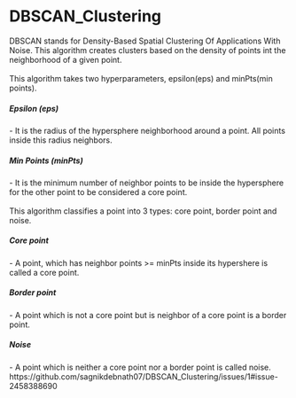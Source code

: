 # DBSCAN_Clustering
DBSCAN stands for Density-Based Spatial Clustering Of Applications With Noise. This algorithm creates clusters based on the density of points int the neighborhood of a given point.
<br>
<br>
This algorithm takes two hyperparameters, epsilon(eps) and minPts(min points). 
<br>
<h5>Epsilon (eps)</h5>- It is the radius of the hypersphere neighborhood around a point. All points inside this radius neighbors.
<br>
<h5>Min Points (minPts)</h5>- It is the minimum number of neighbor points to be inside the hypersphere for the other point to be considered a core point.
<br>
<br>
This algorithm classifies a point into 3 types: core point, border point and noise. 
<br>
<h5>Core point</h5>- A point, which has neighbor points >= minPts inside its hypershere is called a core point.
<br>
<h5>Border point</h5>- A point which is not a core point but is neighbor of a core point is a border point.
<br>
<h5>Noise</h5>- A point which is neither a core point nor a border point is called noise.
<br>
https://github.com/sagnikdebnath07/DBSCAN_Clustering/issues/1#issue-2458388690

